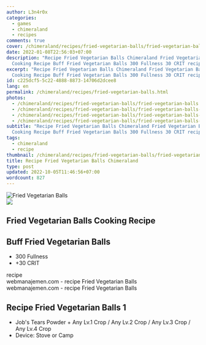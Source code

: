 ```yaml
---
author: L3n4r0x
categories:
  - games
  - chimeraland
  - recipes
comments: true
cover: /chimeraland/recipes/fried-vegetarian-balls/fried-vegetarian-balls.webp
date: 2022-01-08T22:56:03+07:00
description: "Recipe Fried Vegetarian Balls Chimeraland Fried Vegetarian Balls
  Cooking Recipe Buff Fried Vegetarian Balls 300 Fullness 30 CRIT recipe "
excerpt: "Recipe Fried Vegetarian Balls Chimeraland Fried Vegetarian Balls
  Cooking Recipe Buff Fried Vegetarian Balls 300 Fullness 30 CRIT recipe "
id: c225dcf5-5c22-4888-8873-14706d2dcee8
lang: en
permalink: /chimeraland/recipes/fried-vegetarian-balls.html
photos:
  - /chimeraland/recipes/fried-vegetarian-balls/fried-vegetarian-balls.webp
  - /chimeraland/recipes/fried-vegetarian-balls/fried-vegetarian-balls-name.webp
  - /chimeraland/recipes/fried-vegetarian-balls/fried-vegetarian-balls-icon.webp
  - /chimeraland/recipes/fried-vegetarian-balls/fried-vegetarian-balls-material.webp
subtitle: "Recipe Fried Vegetarian Balls Chimeraland Fried Vegetarian Balls
  Cooking Recipe Buff Fried Vegetarian Balls 300 Fullness 30 CRIT recipe "
tags:
  - chimeraland
  - recipe
thumbnail: /chimeraland/recipes/fried-vegetarian-balls/fried-vegetarian-balls.webp
title: Recipe Fried Vegetarian Balls Chimeraland
type: post
updated: 2022-10-05T11:46:56+07:00
wordcount: 827
---
```


<link
  rel="stylesheet"
  href="https://rawcdn.githack.com/dimaslanjaka/Web-Manajemen/870a349/css/bootstrap-5-3-0-alpha3-wrapper.css"
/>
<section id="bootstrap-wrapper">
  <div data-bs-theme="dark">
    <div class="card mb-2">
      <div class="card-body">
        <div class="row g-0">
          <div class="col-sm-4 position-relative mb-2">
            <img
              src="https://www.webmanajemen.com/chimeraland/recipes/fried-vegetarian-balls/fried-vegetarian-balls-material.webp"
              class="card-img fit-cover w-100 h-100"
              alt="Fried Vegetarian Balls"
              data-fancybox="true"
            />
          </div>
          <div class="col-sm-8 mb-2">
            <div class="card-body">
              <div class="d-flex flex-row align-items-center mb-3">
                <img
                  class="d-inline-block me-2"
                  src="https://www.webmanajemen.com/chimeraland/recipes/fried-vegetarian-balls/fried-vegetarian-balls-icon.webp"
                  width="auto"
                  height="auto"
                  style="vertical-align: middle"
                />
                <h2 class="fs-5">Fried Vegetarian Balls Cooking Recipe</h2>
              </div>
              <h2 class="card-title fs-5">Buff Fried Vegetarian Balls</h2>
              <div class="card-text">
                <ul>
                  <li>300 Fullness</li>
                  <li>+30 CRIT</li>
                </ul>
              </div>
              <span class="badge rounded-pill">recipe</span>
            </div>
            <div class="card-footer text-end text-muted mt-auto">
              webmanajemen.com - recipe Fried Vegetarian Balls
            </div>
          </div>
        </div>
      </div>
      <div class="card-footer text-end text-muted">
        webmanajemen.com - recipe Fried Vegetarian Balls
      </div>
    </div>
    <div class="row mb-2">
      <div class="col-12 col-lg-6 recipe-item mb-2">
        <div class="card">
          <div class="card-body">
            <h2 class="card-title fs-5">Recipe Fried Vegetarian Balls 1</h2>
            <div class="card-text">
              <ul>
                <li>
                  Job&#x27;s Tears Powder<span> + </span>Any Lv.1 Crop<span>
                    / </span
                  >Any Lv.2 Crop<span> / </span>Any Lv.3 Crop<span> / </span>Any
                  Lv.4 Crop
                </li>
                <li>Device: Stove or Camp</li>
              </ul>
            </div>
          </div>
        </div>
      </div>
    </div>
  </div>
</section>